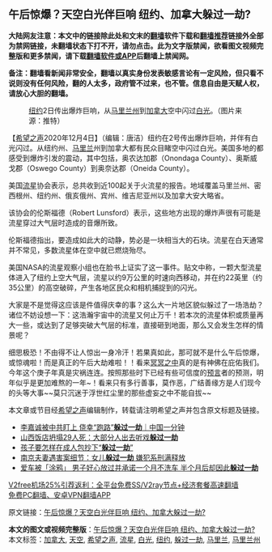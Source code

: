  <h2>午后惊爆？天空白光伴巨响 纽约、加拿大躲过一劫?</h2> <p class="notice"><b>大陆网友注意：本文中的链接除此处和文末的<a href="https://github.com/bannedbook/fanqiang" >翻墙</a>软件下载和<a href="https://github.com/killgcd/justmysocks/blob/master/README.md">翻墙推荐</a>链接外全部为禁网链接，未翻墙状态下打不开，请勿点击。此为文字版禁闻，欲看图文视频完整版和更多禁闻，请下载<a href="https://github.com/bannedbook/fanqiang">翻墙软件或APP</a>后翻墙上禁闻网。</p><p>备注：翻墙看新闻非常安全，翻墙以真实身份发表敏感言论有一定风险，但只看不说则没有任何风险，翻的人太多，政府管不过来，也不管。信息自由是天赋人权，请放心大胆的翻墙。</b></p>  <div class="entry"> <figure><figcaption><a href="https://www.bannedbook.org/bnews/tag/%e7%ba%bd%e7%ba%a6/" class="st_tag internal_tag" rel="tag" title="标签 纽约 下的日志">纽约</a>2日传出爆炸巨响，从<a href="https://www.bannedbook.org/bnews/tag/%E9%A9%AC%E9%87%8C%E5%85%B0%E5%B7%9E/" class="st_tag internal_tag" rel="tag" title="标签 马里兰州 下的日志">马里兰州</a>到<a href="https://www.bannedbook.org/bnews/tag/%e5%8a%a0%e6%8b%bf%e5%a4%a7/" class="st_tag internal_tag" rel="tag" title="标签 加拿大 下的日志">加拿大</a>空中闪过<a href="https://www.bannedbook.org/bnews/tag/%E7%99%BD%E5%85%89/" class="st_tag internal_tag" rel="tag" title="标签 白光 下的日志">白光</a>。（图片来源：推特）</figcaption></figure> <p>【<span class='wp_keywordlink_affiliate'><a href="https://www.soundofhope.org" title="希望之声" target="_blank">希望之声</a></span>2020年12月4日】（编辑：唐洁）纽约在2号传出爆炸巨响，并伴有白光闪过。从纽约州、<a href="https://www.bannedbook.org/bnews/tag/%E9%A9%AC%E9%87%8C%E5%85%B0/" class="st_tag internal_tag" rel="tag" title="标签 马里兰 下的日志">马里兰</a>州到加拿大都有民众目睹空中闪过白光。美国多地的都感受到爆炸引发的震动，其中包括，奥农达加郡（Onondaga County）、奥斯威戈郡（Oswego County）到奥奈达郡（Oneida County）。</p> <p>美国<a href="https://www.bannedbook.org/bnews/tag/%E6%B5%81%E6%98%9F/" class="st_tag internal_tag" rel="tag" title="标签 流星 下的日志">流星</a>协会表示，总共收到近100起关于火流星的报告。地域覆盖马里兰州、密西根州、纽约州、俄亥俄州、宾州、维吉尼亚州以及加拿大安大略省。</p>  <p></p> <p>该协会的伦斯福德（Robert Lunsford）表示，这些地方出现的爆炸声很有可能是流星穿过大气层时造成的音爆所致。</p>  <p>伦斯福德指出，要造成如此大的动静，势必是一块相当大的石块。流星在白天通常并不常见，多数流星体在空中就已燃烧殆尽。</p> <p>美国NASA的流星观察小组也在脸书上证实了这一事件。贴文中称，一颗大型流星体进入了纽约上空大气层，流星以约9万公里的时速向西移动，并在约22英里（约35公里）的高空破碎，产生各地区民众和相机捕捉到的闪光。 </p>  <p>大家是不是觉得这应该是件值得庆幸的事？这么大一片地区貌似躲过了一场浩劫？诸位不妨设想一下：这浩瀚宇宙中的流星又何止万千！若本次的流星体积或质量再大一些，或达到了足够突破大气层的标准，直接砸到地面，那么又会发生怎样的情景呢？</p> <p>细思极恐！不由得不让人惊出一身冷汗！若果真如此，那可就不是什么午后惊爆，或惊魂啦！而是真正的午后大劫难啦！！看来<span class='wp_keywordlink'><a href="https://www.bannedbook.org/forum3/topic64.html" title="电子书：冥冥之中有定数" target="_blank">冥冥之中</a></span>真的是有神佛在庇佑我们。今年这个庚子年真是灾祸连连。按照那些时下已经有些可信度的<span class='wp_keywordlink'><a href="https://www.bannedbook.org/forum5/" title="预言玄学禁书下载" rel="nofollow">预言</a></span>者的预测，明年似乎是更加难熬的一年~！看来只有多行善事，莫作恶，广结善缘方是人们现今的头等大事~~莫只沉迷于浮世红尘里的那些虚妄之中不能自拔~~</p>  <p></p> <p>本文章或节目经<a href="https://www.bannedbook.org/bnews/tag/%e5%b8%8c%e6%9c%9b%e4%b9%8b%e5%a3%b0/" class="st_tag internal_tag" rel="tag" title="标签 希望之声 下的日志">希望之声</a>编辑制作，转载请注明希望之声并包含原文标题及链接。</p> <ul class='op-related-articles' title='相关阅读'> <li><a href='https://www.bannedbook.org/bnews/taiwannews/20200924/1402595.html' target='_blank'>李嘉诚被中共盯上 侥幸“跑路”<b>躲过一劫</b>｜中国一分钟</a></li> <li><a href='https://www.bannedbook.org/bnews/baitai/20200831/1388615.html' target='_blank'>山西饭店坍塌29人死：大部分人出去听戏<b>躲过一劫</b></a></li> <li><a href='https://www.bannedbook.org/bnews/yule/20200607/1340807.html' target='_blank'>孩子要怎样在成人包抄下“<b>躲过一劫</b>”</a></li> <li><a href='https://www.bannedbook.org/bnews/baitai/20200531/1337368.html' target='_blank'>南京夫妻遇害案细节：女儿<b>躲过一劫</b> 嫌犯系刑满释放</a></li> <li><a href='https://www.bannedbook.org/bnews/funmedia/20200201/1268865.html' target='_blank'>爱车被「涂鸦」 男子好心放过并承诺一个月不洗车 半个月后却因此<b>躲过一劫</b></a></li> </ul> <p class="texttj"> <a href="https://www.bannedbook.org/forum23/topic22702.html" target="_blank">V2free机场25%引荐返利：全平台免费SS/V2ray节点+经济套餐高速翻墙</a><br/> <a href="https://github.com/bannedbook/fanqiang/wiki/%E7%A6%81%E9%97%BB%E7%BD%91%E5%AE%89%E5%8D%93%E7%BF%BB%E5%A2%99%E6%96%B0%E9%97%BBAPP" target="_blank">免费PC翻墙、安卓VPN翻墙APP</a></p><p>原文链接：<a class="src_link"  href="https://www.soundofhope.org/post/449971" target="_blank">午后惊爆？天空白光伴巨响 纽约、加拿大躲过一劫?</a></p><a name='sharetosocial'></a>       <div><b>本文的图文或视频完整版</b>：<a href='https://www.bannedbook.org/bnews/comments/20201204/1442022.html'>午后惊爆？天空白光伴巨响 纽约、加拿大躲过一劫?</a></div>  </div><!--END ENTRY--> <div class="postfooter"> <div>本文标签：<a href="https://www.bannedbook.org/bnews/tag/%e5%8a%a0%e6%8b%bf%e5%a4%a7/" rel="tag">加拿大</a>, <a href="https://www.bannedbook.org/bnews/tag/%E5%A4%A9%E7%A9%BA/" rel="tag">天空</a>, <a href="https://www.bannedbook.org/bnews/tag/%e5%b8%8c%e6%9c%9b%e4%b9%8b%e5%a3%b0/" rel="tag">希望之声</a>, <a href="https://www.bannedbook.org/bnews/tag/%E6%B5%81%E6%98%9F/" rel="tag">流星</a>, <a href="https://www.bannedbook.org/bnews/tag/%E7%99%BD%E5%85%89/" rel="tag">白光</a>, <a href="https://www.bannedbook.org/bnews/tag/%e7%ba%bd%e7%ba%a6/" rel="tag">纽约</a>, <a href="https://www.bannedbook.org/bnews/tag/%E8%BA%B2%E8%BF%87%E4%B8%80%E5%8A%AB/" rel="tag">躲过一劫</a>, <a href="https://www.bannedbook.org/bnews/tag/%E9%A9%AC%E9%87%8C%E5%85%B0/" rel="tag">马里兰</a>, <a href="https://www.bannedbook.org/bnews/tag/%E9%A9%AC%E9%87%8C%E5%85%B0%E5%B7%9E/" rel="tag">马里兰州</a></div>  </div><!--END POSTFOOTER--> 